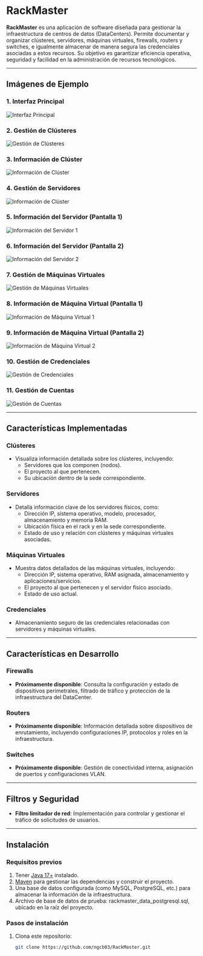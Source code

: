 # RackMaster

**RackMaster** es una aplicación de software diseñada para gestionar la infraestructura de centros de datos (DataCenters). Permite documentar y organizar clústeres, servidores, máquinas virtuales, firewalls, routers y switches, e igualmente almacenar de manera segura las credenciales asociadas a estos recursos. Su objetivo es garantizar eficiencia operativa, seguridad y facilidad en la administración de recursos tecnológicos.

---

## Imágenes de Ejemplo

### 1. Interfaz Principal
![Interfaz Principal](https://github.com/user-attachments/assets/5129dab0-e1f0-41b9-975c-dc25bfacd1c1)

### 2. Gestión de Clústeres
![Gestión de Clústeres](https://github.com/user-attachments/assets/e008f3bc-3c35-4b06-810b-9be55246492f)

### 3. Información de Clúster
![Información de Clúster](https://github.com/user-attachments/assets/cd2ef9db-73b9-4a6f-a2b8-177e66a32951)

### 4. Gestión de Servidores
![Información de Clúster](https://github.com/user-attachments/assets/cd2ef9db-73b9-4a6f-a2b8-177e66a32951)

### 5. Información del Servidor (Pantalla 1)
![Información del Servidor 1](https://github.com/user-attachments/assets/c621811b-3b45-448a-a45f-15e5e5a02766)

### 6. Información del Servidor (Pantalla 2)
![Información del Servidor 2](https://github.com/user-attachments/assets/a6fc8681-4eec-4da1-9f1c-5484bd0ccb82)

### 7. Gestión de Máquinas Virtuales
![Gestión de Máquinas Virtuales](https://github.com/user-attachments/assets/83d5c8a7-08a7-413f-b6f1-a964ae0107b6)

### 8. Información de Máquina Virtual (Pantalla 1)
![Información de Máquina Virtual 1](https://github.com/user-attachments/assets/a07d4240-89c7-4c53-8968-b0ae42b2e8ea)

### 9. Información de Máquina Virtual (Pantalla 2)
![Información de Máquina Virtual 2](https://github.com/user-attachments/assets/ec2f6fbf-0ae1-402f-8802-79efd3214c4f)

### 10. Gestión de Credenciales
![Gestión de Credenciales](https://github.com/user-attachments/assets/18ae8f00-0bdd-447f-9637-b911bf49409c)

### 11. Gestión de Cuentas
![Gestión de Cuentas](https://github.com/user-attachments/assets/4b7e783d-9263-4e63-bce4-e737f4b72fe6)

---

## Características Implementadas

### Clústeres
- Visualiza información detallada sobre los clústeres, incluyendo:
  - Servidores que los componen (nodos).
  - El proyecto al que pertenecen.
  - Su ubicación dentro de la sede correspondiente.

### Servidores
- Detalla información clave de los servidores físicos, como:
  - Dirección IP, sistema operativo, modelo, procesador, almacenamiento y memoria RAM.
  - Ubicación física en el rack y en la sede correspondiente.
  - Estado de uso y relación con clústeres y máquinas virtuales asociadas.

### Máquinas Virtuales
- Muestra datos detallados de las máquinas virtuales, incluyendo:
  - Dirección IP, sistema operativo, RAM asignada, almacenamiento y aplicaciones/servicios.
  - El proyecto al que pertenecen y el servidor físico asociado.
  - Estado de uso actual.

### Credenciales
- Almacenamiento seguro de las credenciales relacionadas con servidores y máquinas virtuales.

---

## Características en Desarrollo

### Firewalls
- **Próximamente disponible**: Consulta la configuración y estado de dispositivos perimetrales, filtrado de tráfico y protección de la infraestructura del DataCenter.

### Routers
- **Próximamente disponible**: Información detallada sobre dispositivos de enrutamiento, incluyendo configuraciones IP, protocolos y roles en la infraestructura.

### Switches
- **Próximamente disponible**: Gestión de conectividad interna, asignación de puertos y configuraciones VLAN.

---

## Filtros y Seguridad
- **Filtro limitador de red**: Implementación para controlar y gestionar el tráfico de solicitudes de usuarios.

---

## Instalación

### Requisitos previos

1. Tener [Java 17+](https://www.oracle.com/java/technologies/javase-jdk17-downloads.html) instalado.
2. [Maven](https://maven.apache.org/install.html) para gestionar las dependencias y construir el proyecto.
3. Una base de datos configurada (como MySQL, PostgreSQL, etc.) para almacenar la información de la infraestructura.
4. Archivo de base de datos de prueba: rackmaster_data_postgresql.sql, ubicado en la raíz del proyecto.

### Pasos de instalación

1. Clona este repositorio:

   ```bash
   git clone https://github.com/ngcb03/RackMaster.git
